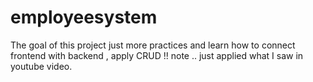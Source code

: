 # employeesystem

The goal of this project just more practices and learn how to connect frontend with backend , apply CRUD !!
note .. just applied what I saw in youtube video.
